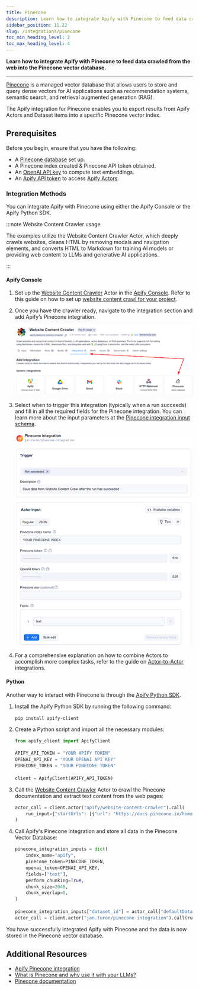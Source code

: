 ```yaml
---
title: Pinecone
description: Learn how to integrate Apify with Pinecone to feed data crawled from the web into the Pinecone vector database.
sidebar_position: 11.22
slug: /integrations/pinecone
toc_min_heading_level: 2
toc_max_heading_level: 4
---
```


**Learn how to integrate Apify with Pinecone to feed data crawled from the web into the Pinecone vector database.**

---

[Pinecone](https://pinecone.io) is a managed vector database that allows users to store and query dense vectors for AI applications such as recommendation systems, semantic search, and retrieval augmented generation (RAG).

The Apify integration for Pinecone enables you to export results from Apify Actors and Dataset items into a specific Pinecone vector index.

## Prerequisites

Before you begin, ensure that you have the following:

- A [Pinecone database](https://www.pinecone.io/) set up.
- A Pinecone index created & Pinecone API token obtained.
- An [OpenAI API key](https://openai.com/index/openai-api/) to compute text embeddings.
- An [Apify API token](https://docs.apify.com/platform/integrations/api#api-token) to access [Apify Actors](https://apify.com/store).


### Integration Methods

You can integrate Apify with Pinecone using either the Apify Console or the Apify Python SDK.

:::note Website Content Crawler usage

The examples utilize the Website Content Crawler Actor, which deeply crawls websites, cleans HTML by removing modals and navigation elements, and converts HTML to Markdown for training AI models or providing web content to LLMs and generative AI applications.

:::

#### Apify Console

1. Set up the [Website Content Crawler](https://apify.com/apify/website-content-crawler) Actor in the [Apify Console](https://console.apify.com). Refer to this guide on how to set up [website content crawl for your project](https://blog.apify.com/talk-to-your-website-with-large-language-models/).

1. Once you have the crawler ready, navigate to the integration section and add Apify’s Pinecone integration.

    ![Website Content Crawler with Pinecone integration](./images/pinecone-wcc-integration.png)

1. Select when to trigger this integration (typically when a run succeeds) and fill in all the required fields for the Pinecone integration.
You can learn more about the input parameters at the [Pinecone integration input schema](https://apify.com/jan.turon/pinecone-integration/input-schema).

    ![Pinecone integration configuration](./images/pinecone-integration-setup.png)

1. For a comprehensive explanation on how to combine Actors to accomplish more complex tasks, refer to the guide on [Actor-to-Actor](https://blog.apify.com/connecting-scrapers-apify-integration/) integrations.

#### Python

Another way to interact with Pinecone is through the [Apify Python SDK](https://docs.apify.com/sdk/python/).

1. Install the Apify Python SDK by running the following command:

    `pip install apify-client`

1. Create a Python script and import all the necessary modules:

    ```python
    from apify_client import ApifyClient

    APIFY_API_TOKEN = "YOUR APIFY TOKEN"
    OPENAI_API_KEY = "YOUR OPENAI API KEY"
    PINECONE_TOKEN = "YOUR PINECONE TOKEN"

    client = ApifyClient(APIFY_API_TOKEN)
    ```

1. Call the [Website Content Crawler](https://apify.com/apify/website-content-crawler) Actor to crawl the Pinecone documentation and extract text content from the web pages:

    ```python
    actor_call = client.actor("apify/website-content-crawler").call(
        run_input={"startUrls": [{"url": "https://docs.pinecone.io/home"}]}
    )
    ```

1. Call Apify's Pinecone integration and store all data in the Pinecone Vector Database:

    ```python
    pinecone_integration_inputs = dict(
        index_name="apify",
        pinecone_token=PINECONE_TOKEN,
        openai_token=OPENAI_API_KEY,
        fields=["text"],
        perform_chunking=True,
        chunk_size=2048,
        chunk_overlap=0,
    )

    pinecone_integration_inputs["dataset_id"] = actor_call["defaultDatasetId"]
    actor_call = client.actor("jan.turon/pinecone-integration").call(run_input=pinecone_integration_inputs)

    ```

You have successfully integrated Apify with Pinecone and the data is now stored in the Pinecone vector database.

## Additional Resources

- [Apify Pinecone integration](https://apify.com/jan.turon/pinecone-integration)
- [What is Pinecone and why use it with your LLMs?](https://blog.apify.com/what-is-pinecone-why-use-it-with-llms/)
- [Pinecone documentation](https://docs.pinecone.io/)
